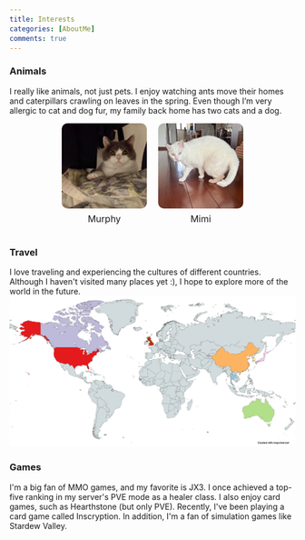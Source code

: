 ```yaml
---
title: Interests
categories: [AboutMe]
comments: true
---
```


### Animals

I really like animals, not just pets. I enjoy watching ants move their homes and caterpillars crawling on leaves in the spring. Even though I’m very allergic to cat and dog fur, my family back home has two cats and a dog.

<div style="display: flex; justify-content: center; gap: 20px; margin-top: 10px;">
  <div style="text-align: center;">
    <img src="/assets/img/murphy_pic.jpg" alt="Murphy" style="width: 150px; height: auto; border-radius: 10px;">
    <p style="margin-top: 5px; font-size: 16px;">Murphy</p>
  </div>
  <div style="text-align: center;">
    <img src="/assets/img/mimi_pic.jpg" alt="Mimi" style="width: 150px; height: auto; border-radius: 10px;">
    <p style="margin-top: 5px; font-size: 16px;">Mimi</p>
  </div>
</div>

### Travel

I love traveling and experiencing the cultures of different countries. Although I haven't visited many places yet :), I hope to explore more of the world in the future.
![Travel Memories](/assets/img/travel.png)

### Games
I'm a big fan of MMO games, and my favorite is JX3. I once achieved a top-five ranking in my server's PVE mode as a healer class. I also enjoy card games, such as Hearthstone (but only PVE). Recently, I've been playing a card game called Inscryption. In addition, I'm a fan of simulation games like Stardew Valley.
